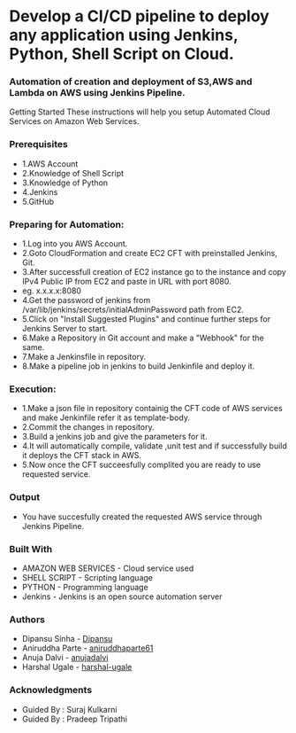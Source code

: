# Develop a CI/CD pipeline to deploy any application using Jenkins, Python, Shell Script on Cloud.

### Automation of creation and deployment of S3,AWS and Lambda on AWS using Jenkins Pipeline.

Getting Started
These instructions will help you setup Automated Cloud Services on Amazon Web Services.

### Prerequisites
* 1.AWS Account
* 2.Knowledge of Shell Script
* 3.Knowledge of Python
* 4.Jenkins
* 5.GitHub

### Preparing for Automation:
* 1.Log into you AWS Account.
* 2.Goto CloudFormation  and create EC2 CFT with preinstalled Jenkins, Git.
* 3.After successfull creation of EC2 instance go to the instance and copy IPv4 Public IP from EC2 and paste in URL with port 8080.
*  eg. x.x.x.x:8080
* 4.Get the password of jenkins from /var/lib/jenkins/secrets/initialAdminPassword path from EC2.
* 5.Click on "Install Suggested Plugins" and continue further steps for Jenkins Server to start.
* 6.Make a Repository in Git account and make a "Webhook" for the same.
* 7.Make a Jenkinsfile in repository.
* 8.Make a pipeline job in jenkins to build Jenkinfile and deploy it.

### Execution:
* 1.Make a json file in repository containig the CFT code of AWS services and make Jenkinfile refer it as template-body. 
* 2.Commit the changes in repository.
* 3.Build a jenkins job and give the parameters for it.
* 4.It will automatically compile, validate ,unit test and if successfully build it deploys the CFT stack in AWS.
* 5.Now once the CFT succeesfully complited you are ready to use requested service.

### Output

* You have succesfully created the requested AWS service through Jenkins Pipeline. 


### Built With
* AMAZON WEB SERVICES - Cloud service used
* SHELL SCRIPT - Scripting language
* PYTHON - Programming language
* Jenkins - Jenkins is an open source automation server
### Authors
* Dipansu Sinha - [Dipansu](https://github.com/Dipansu)
* Aniruddha Parte -  [aniruddhaparte61](https://github.com/aniruddhaparte61)
* Anuja Dalvi - [anujadalvi](https://github.com/anujadalvi)
* Harshal Ugale - [harshal-ugale](https://github.com/harshal-ugale)

### Acknowledgments
* Guided By : Suraj Kulkarni
* Guided By : Pradeep Tripathi
